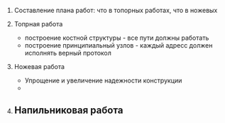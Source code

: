 1) Составление плана работ: что в топорных работах, что в ножевых
1) Топрная работа
    - построение костной структуры - все пути должны работать 
    - построение принципиальный узлов - каждый адресс должен исполнять верный протокол

2) Ножевая работа
    - Упрощение и увеличение надежности конструкции
    - 

3) Напильниковая работа
    - 